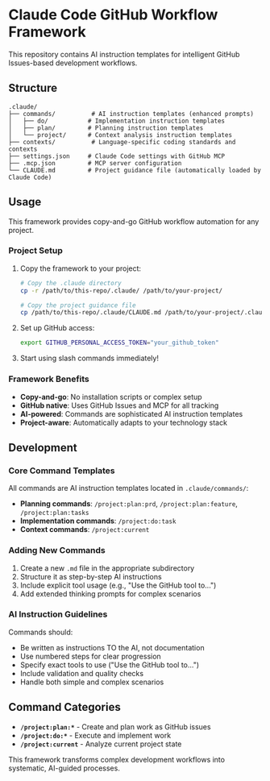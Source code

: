 # Claude Code GitHub Workflow Framework

This repository contains AI instruction templates for intelligent GitHub Issues-based development workflows.

## Structure

```
.claude/
├── commands/          # AI instruction templates (enhanced prompts)
│   ├── do/           # Implementation instruction templates
│   ├── plan/         # Planning instruction templates
│   └── project/      # Context analysis instruction templates
├── contexts/          # Language-specific coding standards and contexts
├── settings.json     # Claude Code settings with GitHub MCP
├── .mcp.json         # MCP server configuration
└── CLAUDE.md         # Project guidance file (automatically loaded by Claude Code)
```

## Usage

This framework provides copy-and-go GitHub workflow automation for any project.

### Project Setup

1. Copy the framework to your project:
   ```bash
   # Copy the .claude directory
   cp -r /path/to/this-repo/.claude/ /path/to/your-project/
   
   # Copy the project guidance file
   cp /path/to/this-repo/.claude/CLAUDE.md /path/to/your-project/.claude/
   ```

2. Set up GitHub access:
   ```bash
   export GITHUB_PERSONAL_ACCESS_TOKEN="your_github_token"
   ```

3. Start using slash commands immediately!

### Framework Benefits

- **Copy-and-go**: No installation scripts or complex setup
- **GitHub native**: Uses GitHub Issues and MCP for all tracking
- **AI-powered**: Commands are sophisticated AI instruction templates
- **Project-aware**: Automatically adapts to your technology stack

## Development

### Core Command Templates

All commands are AI instruction templates located in `.claude/commands/`:

- **Planning commands**: `/project:plan:prd`, `/project:plan:feature`, `/project:plan:tasks`
- **Implementation commands**: `/project:do:task`
- **Context commands**: `/project:current`

### Adding New Commands

1. Create a new `.md` file in the appropriate subdirectory
2. Structure it as step-by-step AI instructions
3. Include explicit tool usage (e.g., "Use the GitHub tool to...")
4. Add extended thinking prompts for complex scenarios

### AI Instruction Guidelines

Commands should:
- Be written as instructions TO the AI, not documentation
- Use numbered steps for clear progression
- Specify exact tools to use ("Use the GitHub tool to...")
- Include validation and quality checks
- Handle both simple and complex scenarios

## Command Categories

- **`/project:plan:*`** - Create and plan work as GitHub issues
- **`/project:do:*`** - Execute and implement work
- **`/project:current`** - Analyze current project state

This framework transforms complex development workflows into systematic, AI-guided processes.